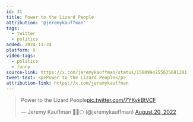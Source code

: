 ```yaml
---
id: 31
title: Power to the Lizard People
attribution: '@jeremykauffman'
tags:
  - twitter
  - politics
added: 2024-11-24
platform: X
video-tags:
  - politics
  - funny
source-link: https://x.com/jeremykauffman/status/1560994255635681281
tweet-text: <p>Power to the Lizard People</p>
attribution-link: https://x.com/jeremykauffman
---
```


<blockquote class="twitter-tweet" data-media-max-width="560"><p lang="en" dir="ltr">Power to the Lizard People<a href="https://t.co/7YKykBtVCF">pic.twitter.com/7YKykBtVCF</a></p>&mdash; Jeremy Kauffman 🦔🌲🌕 (@jeremykauffman) <a href="https://twitter.com/jeremykauffman/status/1560994260136116226?ref_src=twsrc%5Etfw">August 20, 2022</a></blockquote> <script async src="https://platform.twitter.com/widgets.js" charset="utf-8"></script>
